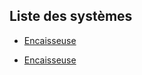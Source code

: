 ## Liste des systèmes

- [Encaisseuse](http://github.com/jv-maintenance/systemes/systemes/encaisseuse.html)

- [Encaisseuse](http://github.com/jv-maintenance/systemes/systemes/encaisseuse.html)
